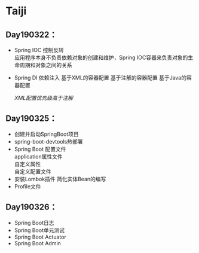 # Taiji
## Day190322：
 * Spring IOC 控制反转   
     应用程序本身不负责依赖对象的创建和维护，Spring IOC容器来负责对象的生命周期和对象之间的关系
                
 * Spring DI 依赖注入
      基于XML的容器配置
      基于注解的容器配置
      基于Java的容器配置 
      
    *XML配置优先级高于注解* 
        
   
## Day190325：   
  * 创建并启动SpringBoot项目
  * spring-boot-devtools热部署
  * Spring Boot 配置文件  
       application属性文件     
       自定义属性    
       自定义配置文件
  * 安装Lombok插件
       简化实体Bean的编写
  * Profile文件
## Day190326：
  * Spring Boot日志 
  * Spring Boot单元测试
  * Spring Boot Actuator
  * Spring Boot Admin
